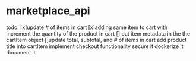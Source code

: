 # marketplace_api

todo:
[x]update # of items in cart
[x]adding same item to cart with increment the quantity of the product in cart
[] put item metadata in the the cartItem object
[]update total, subtotal, and # of items in cart
add product title into cartItem
implement checkout functionality
secure it
dockerize it 
document it